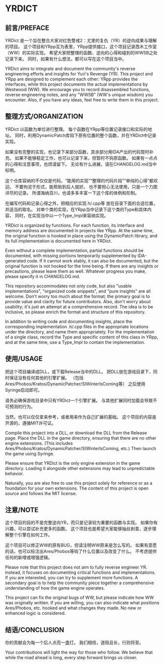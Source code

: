 ﻿# YRDICT

## 前言/PREFACE

YRDict 是一个旨在整合大家对红色警戒2：尤里的复仇（YR）的逆向成果与理解的项目。
这个项目和YRpp互为表里，YRpp提供接口，这个项目记录西木工作室（WW）的实际实现。
希望大家把整理的函数、逆向的心得和碰到的WWSB之处记录下来。
同时，如果有什么想法，都可以写在这个项目当中。


YRDict aims to integrate and document the community's 
reverse engineering efforts and insights for Yuri's Revenge (YR).
This project and YRpp are designed to complement each other: 
YRpp provides the interfaces, while this project documents the actual implementations by Westwood (WW).
We encourage you to record disassembled functions, 
reverse engineering notes, and any "WWSB" (WW's unique wisdom) you encounter.
Also, if you have any ideas, feel free to write them in this project.

## 整理方式/ORGANIZATION

YRDict 以函数为单位进行整理。
每个函数在YRpp等位置记录接口和实际的地址。
同时，利用DynamicPatch库钩下原有位置的整个函数，并在YRDict中记录实现。

如果没有完整的实现，也记录下来部分函数，其余部分用IDA产出的代码暂时补充。
如果不能够稳定工作，也可以记录下来，但暂时不钩原函数。
如果有一点点的心得和注意事项，也烦请留下。
无论有什么进展，请在CHANGELOG.md当中标明。

这个仓库容纳的不仅仅是代码，“能用的实现”“整理的代码片段”“单纯的心得”都欢迎。
不要拘泥于形式，能帮助到后人就好。
也不要担心无法使用，只是一个力图详尽的记录。
所谓海纳百川，也请多多丰富一下这个库的体例和形制。

在编写代码和记录心得之外，把相应的实现.h/.cpp等
放在目录下面的合适位置，并适当的取名。
对单个类的实现，在YRpp当中记录下这个类的Type和具体内容，
同时，在实现当中以一个Type_Impl来容纳实现。


YRDict is organized by functions. For each function, 
its interface and memory address are documented in projects like YRpp.
At the same time, the original function is hooked in place using the DynamicPatch library, 
and its full implementation is documented here in YRDict.

Even without a complete implementation, partial functions should be documented, 
with missing portions temporarily supplemented by IDA-generated code.
If it cannot work stably, it can also be documented,
but the original function is not hooked for the time being.
If there are any insights or precautions, please leave them as well.
Whatever progress you make, please specify it in CHANGELOG.md.

This repository accommodates not only code,
but also "usable implementations", "organized code snippets", and "pure insights" are all welcome.
Don't worry too much about the format; 
the primary goal is to provide value and clarity for future contributors.
Also, don't worry about usability; 
it's just an attempt at a comprehensive record.
The idea is to be inclusive, 
so please enrich the format and structure of this repository.

In addition to writing code and documenting insights,
place the corresponding implementation .h/.cpp files in the appropriate locations under the directory,
and name them appropriately.
For the implementation of a single class,
record the Type and specific content of this class in YRpp,
and at the same time, use a Type_Impl to contain the implementation.

## 使用/USAGE

把这个项目编译成DLL，或下载Release当中的DLL。
把DLL放在游戏目录下，同时保证没有任何其他的引擎扩展。
（包括Ares/Phobos/Kratos/DynamicPatcher/SIWinterIsComing等）
之后使用Syringe启动即可。

请务必确保游戏目录中只有YRDict一个引擎扩展。
与其他扩展同时加载会导致不可预测的行为。

当然，也可以仅仅拿来参考，或者用来作为自己扩展的基础。
这个项目的内容是开源的，遵循MIT许可证。


Compile this project into a DLL, or download the DLL from the Release page.
Place the DLL in the game directory,
ensuring that there are no other engine extensions.
(This includes Ares/Phobos/Kratos/DynamicPatcher/SIWinterIsComing, etc.)
Then launch the game using Syringe.

Please ensure that YRDict is the only engine extension in the game directory.
Loading it alongside other extensions may lead to unpredictable behavior.

Naturally, you are also free to use this project 
solely for reference or as a foundation for your own extensions.
The content of this project is open source and follows the MIT license.

## 注意/NOTE

这个项目的目的不是完整逆向YR，而只是记录较为重要的函数与实现。
如果你有兴趣，可以尝试补充更多的函数。
这个项目也是希望大家能够抽丝剥茧，逐步理解整个引擎在如何工作。

这个项目可以修正WW的原有BUG，但请注明WW原来是怎么写的。
如果有意愿的话，也可以标注出Ares/Phobos等钩了什么位置以及改变了什么。
不考虑提供任何的新增或增强逻辑。


Please note that this project does not aim to fully reverse engineer YR. 
Instead, it focuses on documenting critical functions and implementations.
If you are interested, you can try to supplement more functions.
A secondary goal is to help the community piece together 
a comprehensive understanding of how the game engine operates.

This project can fix the original bugs of WW, 
but please indicate how WW was originally written.
If you are willing, you can also indicate what positions 
Ares/Phobos, etc. hooked and what changes they made.
No new or enhanced logic is considered.

## 结语/CONCLUSION

你的贡献会为每一个后人点亮一盏灯。
我们相信，道阻且长，行则将至。


Your contributions will light the way for those who follow.
We believe that while the road ahead is long, 
every step forward brings us closer.